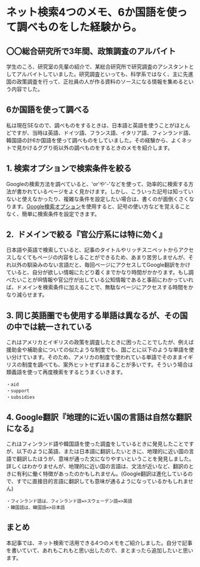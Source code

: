 # ネット検索4つのメモ、6か国語を使って調べものをした経験から。


## 〇〇総合研究所で3年間、政策調査のアルバイト

学生のころ、研究室の先輩の紹介で、某総合研究所で研究調査のアシスタントとしてアルバイトしていました。研究調査といっても、科学系ではなく、主に先進国の政策調査を行って、正社員の人が作る資料のソースになる情報を集めるという内容でした。

## 6か国語を使って調べる

私は現在SEなので、調べものをするときは、日本語と英語を使うことがほとんどですが、当時は英語、ドイツ語、フランス語、イタリア語、フィンランド語、韓国語の計6か国語を使って調べものをしていました。その経験から、よくネットで見かけるググり術以外の調べものをするときのメモを紹介します。

## 1. 検索オプションで検索条件を絞る

Googleの検索方法を調べていると、'or'や'-'などを使って、効率的に検索する方法が書かれているページをよく見かけます。しかし、こういった記号は知っていないと使えなかったり、複雑な条件を設定したい場合は、書くのが面倒くさくなります。[Google検索オプション](https://www.google.co.jp/advanced_search)を使用すると、記号の使い方などを覚えることなく、簡単に検索条件を設定できます。

## 2.  ドメインで絞る『官公庁系には特に効く』

日本語や英語で検索していると、記事のタイトルやリッチスニペットからアクセスしなくてもページの内容をしることができるため、あまり苦労しませんが、それ以外の馴染みのない言語だと、毎回ページにアクセスしてGoogle翻訳をかけていると、自分が欲しい情報にたどり着くまでかなり時間がかかります。もし調べたいことがIR情報や官公庁が出している公知情報であると事前にわかっていれば、ドメインを検索条件に加えることで、無駄なページにアクセスする時間をかなり減らせます。

## 3. 同じ英語圏でも使用する単語は異なるが、その国の中では統一されている

これはアメリカとイギリスの政策を調査したときに困ったことでしたが、例えば援助金や補助金についての似たような制度でも、国ごとに以下のような単語を使い分けています。そのため、アメリカの制度で使われている単語でそのままイギリスの制度を調べても、案外ヒットせずはまることが多いです。そういう場合は類義語を使って再度検索をするとうまくいきます。

```
・aid
・support
・subsidies
```


## 4. Google翻訳『地理的に近い国の言語は自然な翻訳になる』

これはフィンランド語や韓国語を使った調査をしているときに発見したことですが、以下のように英語、または日本語に翻訳したいときに、地理的に近い国の言語で翻訳したほうが、意味が通った文になりやすいということを発見しました。詳しくはわかりませんが、地理的に近い国の言語は、文法が近いなど、翻訳のときに有利に働く特徴があったのかもしれません。(Google翻訳は進化しているので、すでに直接目的言語に翻訳しても意味が通るようになっているかもしれません)

```
・フィンランド語は、フィンランド語=>スウェーデン語=>英語
・韓国語は、韓国語=>日本語
```

## まとめ

本記事では、ネット検索で活用できる4つのメモをご紹介しました。自分で記事を書いていて、あれもこれもと思い出したので、まとまったら追加したいと思います。